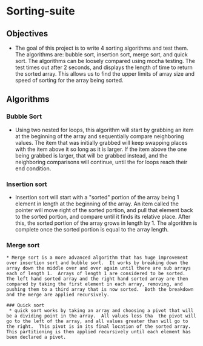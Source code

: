# Sorting-suite  

## Objectives
 * The goal of this project is to write 4 sorting algorithms and test them.  The algorithms are: bubble sort, insertion sort, merge sort, and quick sort.  The algorithms can be loosely compared using mocha testing. The test times out after 2 seconds, and displays the length of time to return the sorted array. This allows us to find the upper limits of array size and speed of sorting for the array being sorted.

 ## Algorithms

 ### Bubble Sort
  * Using two nested for loops, this algorithm will start by grabbing an item at the beginning of the array and sequentially compare neighboring values. The item that was initially grabbed will keep swapping places with the item above it so long as it is larger.  If the item above the one being grabbed is larger, that will be grabbed instead, and the neighboring comparisons will continue, until the for loops reach their end condition.

  ### Insertion sort
   * Insertion sort will start with a "sorted" portion of the array being 1 element in length at the beginning of the array.  An item called the pointer will move right of the sorted portion, and pull that element back to the sorted portion, and compare until it finds its relative place.  After this, the sorted portion of the array grows in length by 1.  The algorithm is complete once the sorted portion is equal to the array length.

   ### Merge sort
    * Merge sort is a more advanced algorithm that has huge improvement over insertion sort and bubble sort.  It works by breaking down the array down the middle over and over again until there are sub arrays each of length 1.  Arrays of length 1 are considered to be sorted.  The left hand sorted array and the right hand sorted array are then compared by taking the first element in each array, removing, and pushing them to a third array that is now sorted.  Both the breakdown and the merge are applied recursively.

    ### Quick sort
     * quick sort works by taking an array and choosing a pivot that will be a dividing point in the array.  All values less tha  the pivot will go to the left of the array, and all values greater than will go to the right.  This pivot is in its final location of the sorted array.  This partitioning is then applied recursively until each element has been declared a pivot.
